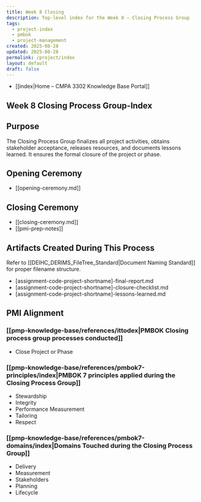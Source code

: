 ```yaml
---
title: Week 8 Closing
description: Top-level index for the Week 8 – Closing Process Group
tags:
  - project-index
  - pmbok
  - project-management
created: 2025-08-28
updated: 2025-08-28
permalink: /project/index
layout: default
draft: false
---
```

- [[index|Home – CMPA 3302 Knowledge Base Portal]]
## Week 8 Closing Process Group-Index

## Purpose
The Closing Process Group finalizes all project activities, obtains stakeholder acceptance, releases resources, and documents lessons learned. It ensures the formal closure of the project or phase.

## Opening Ceremony
- [[opening-ceremony.md]]

## Closing Ceremony
- [[closing-ceremony.md]]
- [[pmi-prep-notes]]

## Artifacts Created During This Process
Refer to [[DEIHC_DERIMS_FileTree_Standard|Document Naming Standard]] for proper filename structure.

- [assignment-code-project-shortname]-final-report.md
- [assignment-code-project-shortname]-closure-checklist.md
- [assignment-code-project-shortname]-lessons-learned.md

## PMI Alignment

### [[pmp-knowledge-base/references/ittodex|PMBOK Closing process group processes conducted]]
- Close Project or Phase

### [[pmp-knowledge-base/references/pmbok7-principles/index|PMBOK 7 principles applied during the Closing Process Group]]
- Stewardship  
- Integrity  
- Performance Measurement  
- Tailoring  
- Respect  

### [[pmp-knowledge-base/references/pmbok7-domains/index|Domains Touched during the Closing Process Group]]
- Delivery  
- Measurement  
- Stakeholders  
- Planning  
- Lifecycle
